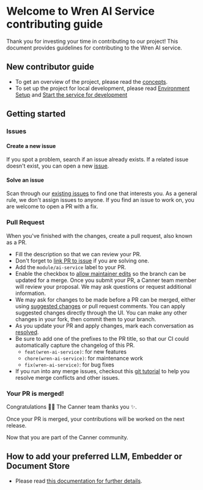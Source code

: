 # Welcome to Wren AI Service contributing guide

Thank you for investing your time in contributing to our project! This document provides guidelines for contributing to the Wren AI service.

## New contributor guide

- To get an overview of the project, please read the [concepts](https://docs.getwren.ai/concept/wren_ai_service).
- To set up the project for local development, please read [Environment Setup](README.md#environment-setup) and [Start the service for development](README.md#start-the-service-for-development)

## Getting started

### Issues

#### Create a new issue

If you spot a problem, search if an issue already exists. If a related issue doesn't exist, you can open a new [issue](https://github.com/Canner/WrenAI/issues/new/choose).

#### Solve an issue

Scan through our [existing issues](https://github.com/Canner/WrenAI/issues?q=is%3Aopen+is%3Aissue+label%3Amodule%2Fai-service) to find one that interests you. As a general rule, we don't assign issues to anyone. If you find an issue to work on, you are welcome to open a PR with a fix.

### Pull Request

When you've finished with the changes, create a pull request, also known as a PR.
- Fill the description so that we can review your PR.
- Don't forget to [link PR to issue](https://docs.github.com/en/issues/tracking-your-work-with-issues/linking-a-pull-request-to-an-issue) if you are solving one.
- Add the `module/ai-service` label to your PR.
- Enable the checkbox to [allow maintainer edits](https://docs.github.com/en/github/collaborating-with-issues-and-pull-requests/allowing-changes-to-a-pull-request-branch-created-from-a-fork) so the branch can be updated for a merge.
  Once you submit your PR, a Canner team member will review your proposal. We may ask questions or request additional information.
- We may ask for changes to be made before a PR can be merged, either using [suggested changes](https://docs.github.com/en/github/collaborating-with-issues-and-pull-requests/incorporating-feedback-in-your-pull-request) or pull request comments. You can apply suggested changes directly through the UI. You can make any other changes in your fork, then commit them to your branch.
- As you update your PR and apply changes, mark each conversation as [resolved](https://docs.github.com/en/github/collaborating-with-issues-and-pull-requests/commenting-on-a-pull-request#resolving-conversations).
- Be sure to add one of the prefixes to the PR title, so that our CI could automatically capture the changelog of this PR.
  - `feat(wren-ai-service)`: for new features
  - `chore(wren-ai-service)`: for maintenance work
  - `fix(wren-ai-service)`: for bug fixes
- If you run into any merge issues, checkout this [git tutorial](https://github.com/skills/resolve-merge-conflicts) to help you resolve merge conflicts and other issues.

### Your PR is merged!

Congratulations :tada::tada: The Canner team thanks you :sparkles:.

Once your PR is merged, your contributions will be worked on the next release.

Now that you are part of the Canner community.

## How to add your preferred LLM, Embedder or Document Store
- Please read [this documentation for further details](https://docs.getwren.ai/installation/custom_llm#adding-a-custom-llm-embedder-or-document-store-to-wren-ai).
